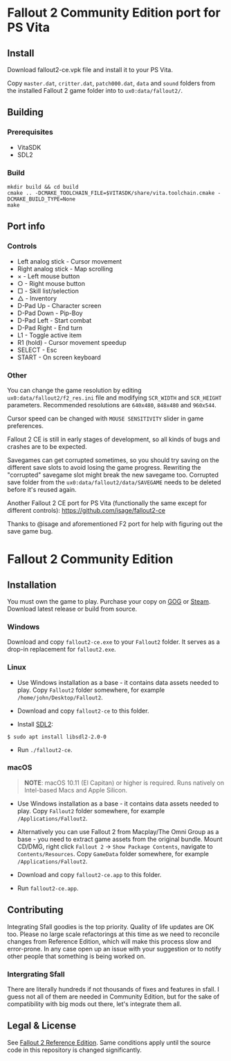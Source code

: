 # Fallout 2 Community Edition port for PS Vita

## Install
Download fallout2-ce.vpk file and install it to your PS Vita.

Copy ```master.dat```, ```critter.dat```, ```patch000.dat```, ```data``` and ```sound``` folders from the installed Fallout 2 game folder into to ```ux0:data/fallout2/```.

## Building

### Prerequisites
- VitaSDK
- SDL2

### Build
```
mkdir build && cd build
cmake .. -DCMAKE_TOOLCHAIN_FILE=$VITASDK/share/vita.toolchain.cmake -DCMAKE_BUILD_TYPE=None
make
```

## Port info

### Controls

- Left analog stick - Cursor movement
- Right analog stick - Map scrolling
- × - Left mouse button
- ○ - Right mouse button
- □ - Skill list/selection
- △ - Inventory
- D-Pad Up - Character screen
- D-Pad Down - Pip-Boy
- D-Pad Left - Start combat
- D-Pad Right - End turn
- L1 - Toggle active item
- R1 (hold) - Cursor movement speedup
- SELECT - Esc
- START - On screen keyboard

### Other

You can change the game resolution by editing ```ux0:data/fallout2/f2_res.ini``` file and modifying ```SCR_WIDTH``` and ```SCR_HEIGHT``` parameters. Recommended resolutions are ```640x480```, ```848x480``` and ```960x544```.

Cursor speed can be changed with ```MOUSE SENSITIVITY``` slider in game preferences.

Fallout 2 CE is still in early stages of development, so all kinds of bugs and crashes are to be expected.

Savegames can get corrupted sometimes, so you should try saving on the different save slots to avoid losing the game progress. Rewriting the "corrupted" savegame slot might break the new savegame too. Corrupted save folder from the ```ux0:data/fallout2/data/SAVEGAME``` needs to be deleted before it's reused again.

Another Fallout 2 CE port for PS Vita (functionally the same except for different controls):
https://github.com/isage/fallout2-ce

Thanks to @isage and aforementioned F2 port for help with figuring out the save game bug.

# Fallout 2 Community Edition

## Installation

You must own the game to play. Purchase your copy on [GOG](https://www.gog.com/game/fallout_2) or [Steam](https://store.steampowered.com/app/38410). Download latest release or build from source.

### Windows

Download and copy `fallout2-ce.exe` to your `Fallout2` folder. It serves as a drop-in replacement for `fallout2.exe`.

### Linux

- Use Windows installation as a base - it contains data assets needed to play. Copy `Fallout2` folder somewhere, for example `/home/john/Desktop/Fallout2`.

- Download and copy `fallout2-ce` to this folder.

- Install [SDL2](https://libsdl.org/download-2.0.php):

```console
$ sudo apt install libsdl2-2.0-0
```

- Run `./fallout2-ce`.

### macOS

> **NOTE**: macOS 10.11 (El Capitan) or higher is required. Runs natively on Intel-based Macs and Apple Silicon.

- Use Windows installation as a base - it contains data assets needed to play. Copy `Fallout2` folder somewhere, for example `/Applications/Fallout2`.

- Alternatively you can use Fallout 2 from Macplay/The Omni Group as a base - you need to extract game assets from the original bundle. Mount CD/DMG, right click `Fallout 2` -> `Show Package Contents`, navigate to `Contents/Resources`. Copy `GameData` folder somewhere, for example `/Applications/Fallout2`.

- Download and copy `fallout2-ce.app` to this folder.

- Run `fallout2-ce.app`.

## Contributing

Integrating Sfall goodies is the top priority. Quality of life updates are OK too. Please no large scale refactorings at this time as we need to reconcile changes from Reference Edition, which will make this process slow and error-prone. In any case open up an issue with your suggestion or to notify other people that something is being worked on.

### Intergrating Sfall

There are literally hundreds if not thousands of fixes and features in sfall. I guess not all of them are needed in Community Edition, but for the sake of compatibility with big mods out there, let's integrate them all.

## Legal & License

See [Fallout 2 Reference Edition](https://github.com/alexbatalov/fallout2-re). Same conditions apply until the source code in this repository is changed significantly.
